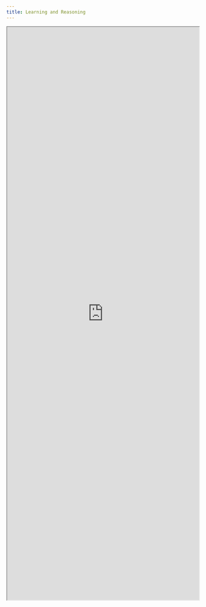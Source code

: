 ```yaml
---
title: Learning and Reasoning
---
```



<iframe src="https://bibbase.org/show?bib=https%3A%2F%2Fraw.githubusercontent.com%2FKRRVU%2Fwebsite%2Fmaster%2Fpublications%2Fkrr.bib&commas=true" style="
    width: 100%; height: 1500px" ></iframe>
